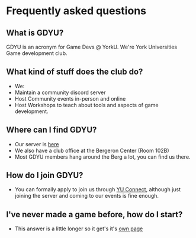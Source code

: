 # Frequently asked questions

## What is GDYU?
GDYU is an acronym for Game Devs @ YorkU. We're York Universities Game development club.

## What kind of stuff does the club do?
- We: 
- Maintain a community discord server  
- Host Community events in-person and online
- Host Workshops to teach about tools and aspects of game development.

## Where can I find GDYU?
- Our server is [here](https://discord.gg/9euWNWv8nq)
- We also have a club office at the Bergeron Center (Room 102B)
- Most GDYU members hang around the Berg a lot, you can find us there.

## How do I join GDYU?
- You can formally apply to join us through [YU Connect](https://yorku.campuslabs.ca/engage/organization/gdyuclub), although just joining the server and coming to our events is fine enough.

## I've never made a game before, how do I start?
- This answer is a little longer so it get's it's [own page](/makegames) 